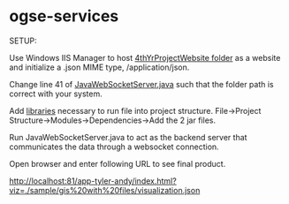 # ogse-services

SETUP:

Use Windows IIS Manager to host [4thYrProjectWebsite folder](/src/main/resources/4thYrProjectWebsite) as a website and initialize a .json MIME type, /application/json.

Change line 41 of [JavaWebSocketServer.java](/src/main/java/JavaWebSocketServer.java) such that the folder path is correct with your system. 

Add [libraries](/src/main/java/lib) necessary to run file into project structure. File->Project Structure->Modules->Dependencies->Add the 2 jar files.

Run JavaWebSocketServer.java to act as the backend server that communicates the data through a websocket connection.

Open browser and enter following URL to see final product. 

[http://localhost:81/app-tyler-andy/index.html?viz=./sample/gis%20with%20files/visualization.json](http://localhost:82/app-tyler-andy/index.html?viz=./sample/gis%20with%20files/visualization.json)
